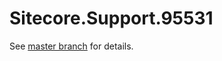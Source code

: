 # Sitecore.Support.95531

See [master branch](https://github.com/sitecoresupport/Sitecore.Support.95531) for details.